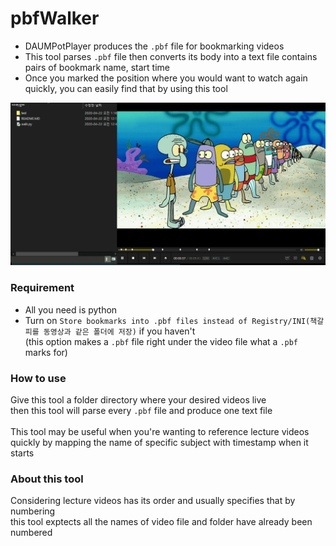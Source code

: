 # pbfWalker
- DAUMPotPlayer produces the `.pbf` file for bookmarking videos
- This tool parses `.pbf` file then converts its body into a text file contains pairs of bookmark name, start time
- Once you marked the position where you would want to watch again quickly, you can easily find that by using this tool
<img src="https://raw.githubusercontent.com/Sessho-maru/pbfWalker/master/test/01.example.gif" />

### Requirement
- All you need is python
- Turn on `Store bookmarks into .pbf files instead of Registry/INI(책갈피를 동영상과 같은 폴더에 저장)` if you haven't </br>(this option makes a `.pbf` file right under the video file what a `.pbf` marks for)
### How to use
Give this tool a folder directory where your desired videos live</br>
then this tool will parse every `.pbf` file and produce one text file</br></br>
This tool may be useful when you're wanting to reference lecture videos quickly by mapping the name of specific subject with timestamp when it starts</br>

### About this tool
Considering lecture videos has its order and usually specifies that by numbering</br>
this tool exptects all the names of video file and folder have already been numbered
